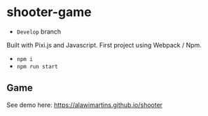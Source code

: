 # shooter-game

- `Develop` branch

Built with Pixi.js and Javascript. First project using Webpack / Npm.

- `npm i`
- `npm run start`

## Game
See demo here: https://alawimartins.github.io/shooter

